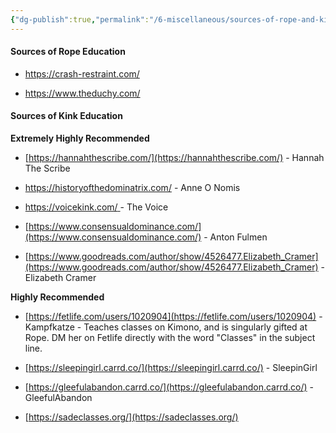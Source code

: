 ```yaml
---
{"dg-publish":true,"permalink":"/6-miscellaneous/sources-of-rope-and-kink-education/"}
---
```



#### Sources of Rope Education

- https://crash-restraint.com/

- https://www.theduchy.com/

#### Sources of Kink Education

**Extremely Highly Recommended**

- [https://hannahthescribe.com/](https://hannahthescribe.com/) - Hannah The Scribe

- https://historyofthedominatrix.com/ - Anne O Nomis

- [https://voicekink.com/ ](https://voicekink.com/ )- The Voice

- [https://www.consensualdominance.com/](https://www.consensualdominance.com/) - Anton Fulmen

- [https://www.goodreads.com/author/show/4526477.Elizabeth_Cramer](https://www.goodreads.com/author/show/4526477.Elizabeth_Cramer) - Elizabeth Cramer

**Highly Recommended**

- [https://fetlife.com/users/1020904](https://fetlife.com/users/1020904) - Kampfkatze - Teaches classes on Kimono, and is singularly gifted at Rope. DM her on Fetlife directly with the word "Classes" in the subject line.

- [https://sleepingirl.carrd.co/](https://sleepingirl.carrd.co/) - SleepinGirl

- [https://gleefulabandon.carrd.co/](https://gleefulabandon.carrd.co/) - GleefulAbandon

- [https://sadeclasses.org/](https://sadeclasses.org/)
